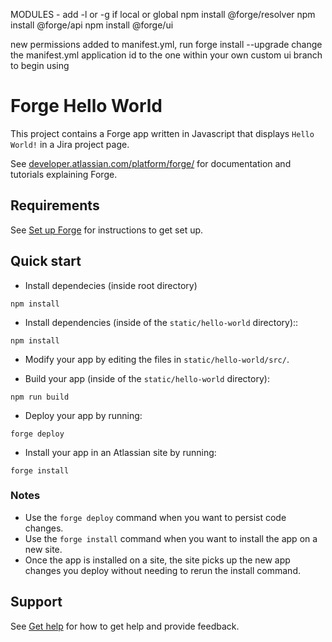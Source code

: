 MODULES - add -l or -g if local or global 
npm install @forge/resolver
npm install @forge/api
npm install @forge/ui

new permissions added to manifest.yml, run forge install --upgrade
change the manifest.yml application id to the one within your own custom ui branch to begin using

# Forge Hello World

This project contains a Forge app written in Javascript that displays `Hello World!` in a Jira project page. 

See [developer.atlassian.com/platform/forge/](https://developer.atlassian.com/platform/forge) for documentation and tutorials explaining Forge.

## Requirements

See [Set up Forge](https://developer.atlassian.com/platform/forge/set-up-forge/) for instructions to get set up.

## Quick start
- Install dependecies (inside root directory)
```
npm install
```
- Install dependencies (inside of the `static/hello-world` directory)::
```
npm install
```

- Modify your app by editing the files in `static/hello-world/src/`.

- Build your app (inside of the `static/hello-world` directory):
```
npm run build
```

- Deploy your app by running:
```
forge deploy
```

- Install your app in an Atlassian site by running:
```
forge install
```

### Notes
- Use the `forge deploy` command when you want to persist code changes.
- Use the `forge install` command when you want to install the app on a new site.
- Once the app is installed on a site, the site picks up the new app changes you deploy without needing to rerun the install command.

## Support

See [Get help](https://developer.atlassian.com/platform/forge/get-help/) for how to get help and provide feedback.

